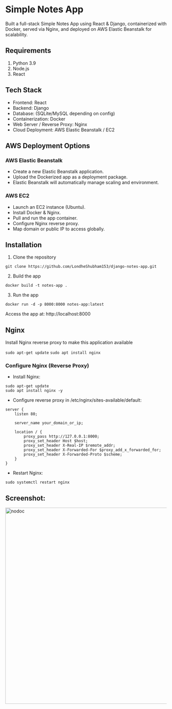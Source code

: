 # Simple Notes App
Built a full-stack Simple Notes App using React & Django, containerized with Docker, served via Nginx, and deployed on AWS Elastic Beanstalk for scalability.

## Requirements
1. Python 3.9
2. Node.js
3. React

## Tech Stack

- Frontend: React
- Backend: Django
- Database: (SQLite/MySQL depending on config)
- Containerization: Docker
- Web Server / Reverse Proxy: Nginx
- Cloud Deployment: AWS Elastic Beanstalk / EC2

## AWS Deployment Options
### AWS Elastic Beanstalk

- Create a new Elastic Beanstalk application.
- Upload the Dockerized app as a deployment package.
- Elastic Beanstalk will automatically manage scaling and environment.

### AWS EC2

- Launch an EC2 instance (Ubuntu).
- Install Docker & Nginx.
- Pull and run the app container.
- Configure Nginx reverse proxy.
- Map domain or public IP to access globally.

## Installation
1. Clone the repository
```
git clone https://github.com/LondheShubham153/django-notes-app.git
```

2. Build the app
```
docker build -t notes-app .
```

3. Run the app
```
docker run -d -p 8000:8000 notes-app:latest
```
Access the app at: http://localhost:8000

## Nginx

Install Nginx reverse proxy to make this application available

`sudo apt-get update`
`sudo apt install nginx`
### Configure Nginx (Reverse Proxy)

- Install Nginx:
```
sudo apt-get update
sudo apt install nginx -y
```

- Configure reverse proxy in /etc/nginx/sites-available/default:
```
server {
    listen 80;

    server_name your_domain_or_ip;

    location / {
        proxy_pass http://127.0.0.1:8000;
        proxy_set_header Host $host;
        proxy_set_header X-Real-IP $remote_addr;
        proxy_set_header X-Forwarded-For $proxy_add_x_forwarded_for;
        proxy_set_header X-Forwarded-Proto $scheme;
    }
}
```

- Restart Nginx:
```
sudo systemctl restart nginx
```
## Screenshot:
<img width="574" height="612" alt="nodoc" src="https://github.com/user-attachments/assets/b505c0db-c2f9-4318-93bb-2175b5999124" />
